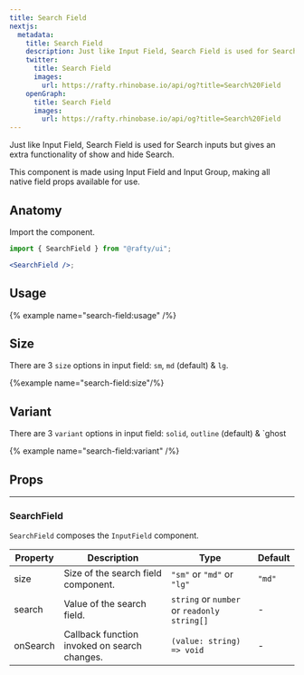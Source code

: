 ```yaml
---
title: Search Field
nextjs:
  metadata:
    title: Search Field
    description: Just like Input Field, Search Field is used for Search inputs but gives an extra functionality of show and hide Search.
    twitter:
      title: Search Field
      images:
        url: https://rafty.rhinobase.io/api/og?title=Search%20Field
    openGraph:
      title: Search Field
      images:
        url: https://rafty.rhinobase.io/api/og?title=Search%20Field
---
```


Just like Input Field, Search Field is used for Search inputs but gives an extra functionality of show and hide Search.

This component is made using Input Field and Input Group, making all native field props available for use.

## Anatomy

Import the component.

```jsx
import { SearchField } from "@rafty/ui";

<SearchField />;
```

## Usage

{% example name="search-field:usage" /%}

## Size

There are 3 `size` options in input field: `sm`, `md` (default) & `lg`.

{%example name="search-field:size"/%}

## Variant

There are 3 `variant` options in input field: `solid`, `outline` (default) & `ghost

{% example name="search-field:variant" /%}

## Props

---

### SearchField

`SearchField` composes the `InputField` component.

| Property | Description                                  | Type                                        | Default |
| -------- | -------------------------------------------- | ------------------------------------------- | ------- |
| size     | Size of the search field component.          | `"sm"` or `"md"` or `"lg"`                  | `"md"`  |
| search   | Value of the search field.                   | `string` or `number` or `readonly string[]` | -       |
| onSearch | Callback function invoked on search changes. | `(value: string) => void`                   | -       |
